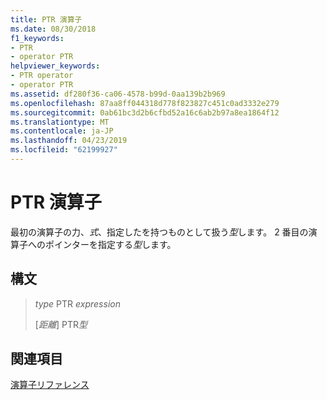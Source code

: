 ```yaml
---
title: PTR 演算子
ms.date: 08/30/2018
f1_keywords:
- PTR
- operator PTR
helpviewer_keywords:
- PTR operator
- operator PTR
ms.assetid: df280f36-ca06-4578-b99d-0aa139b2b969
ms.openlocfilehash: 87aa8ff044318d778f823827c451c0ad3332e279
ms.sourcegitcommit: 0ab61bc3d2b6cfbd52a16c6ab2b97a8ea1864f12
ms.translationtype: MT
ms.contentlocale: ja-JP
ms.lasthandoff: 04/23/2019
ms.locfileid: "62199927"
---
```

# <a name="operator-ptr"></a>PTR 演算子

最初の演算子の力、*式*、指定したを持つものとして扱う*型*します。 2 番目の演算子へのポインターを指定する*型*します。

## <a name="syntax"></a>構文

> *type* PTR *expression*
>
> \[*距離*] PTR*型*

## <a name="see-also"></a>関連項目

[演算子リファレンス](../../assembler/masm/operators-reference.md)<br/>